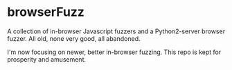 # browserFuzz
A collection of in-browser Javascript fuzzers and a Python2-server
browser fuzzer. All old, none very good, all abandoned.

I'm now focusing on newer, better in-browser fuzzing. This repo is 
kept for prosperity and amusement.
